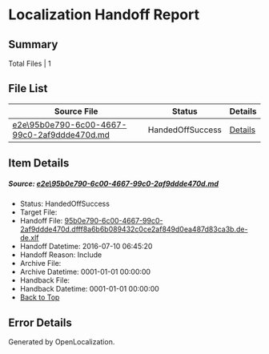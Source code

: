 # <a name='report-top'></a> Localization Handoff Report

## Summary
 Total Files | 1

## File List
 Source File | Status | Details 
 ----------- | ------ | ------- 
 [e2e\95b0e790-6c00-4667-99c0-2af9ddde470d.md](https://github.com/OpenLocalizationTestOrg/oltest/blob/e7789bb8b928cd4bfe636de79196be4ef47bbceb/e2e/95b0e790-6c00-4667-99c0-2af9ddde470d.md) | HandedOffSuccess | [Details](#ec3344bff0251c1d1d469a74b87db0c7dfdb64ab6)

## Item Details
##### <a name='ec3344bff0251c1d1d469a74b87db0c7dfdb64ab6'></a> Source: [e2e\95b0e790-6c00-4667-99c0-2af9ddde470d.md](https://github.com/OpenLocalizationTestOrg/oltest/blob/e7789bb8b928cd4bfe636de79196be4ef47bbceb/e2e/95b0e790-6c00-4667-99c0-2af9ddde470d.md)
* Status: HandedOffSuccess
* Target File: 
* Handoff File: [95b0e790-6c00-4667-99c0-2af9ddde470d.dfff8a6b6b089432c0ce2af849d0ea487d83ca3b.de-de.xlf](https://github.com/OpenLocalizationTestOrg/olhandoff-e2e/blob/35641559752511b52851b5e956126d1203abece7/ol-handoff/OpenLocalizationTestOrg/oltest-dede-fly/ci/ht/95b0e790-6c00-4667-99c0-2af9ddde470d.dfff8a6b6b089432c0ce2af849d0ea487d83ca3b.de-de.xlf)
* Handoff Datetime: 2016-07-10 06:45:20
* Handoff Reason: Include
* Archive File: 
* Archive Datetime: 0001-01-01 00:00:00
* Handback File: 
* Handback Datetime: 0001-01-01 00:00:00
* [Back to Top](#report-top)


## Error Details

Generated by OpenLocalization.
